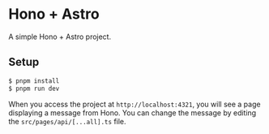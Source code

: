 # Hono + Astro

A simple Hono + Astro project.

## Setup

```sh
$ pnpm install
$ pnpm run dev
```

When you access the project at `http://localhost:4321`, you will see a page displaying a message from Hono. You can change the message by editing the `src/pages/api/[...all].ts` file.
